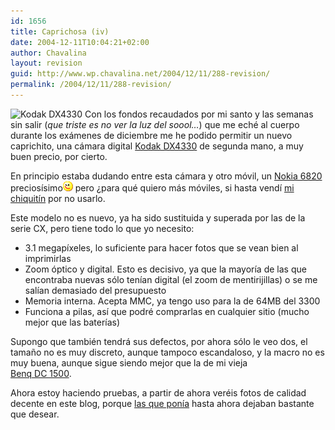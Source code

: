 ```yaml
---
id: 1656
title: Caprichosa (iv)
date: 2004-12-11T10:04:21+02:00
author: Chavalina
layout: revision
guid: http://www.wp.chavalina.net/2004/12/11/288-revision/
permalink: /2004/12/11/288-revision/
---
```

<img class="imgizqda" src="http://www.chavalina.net/imagenes/fotos/dx4330.jpg" alt="Kodak DX4330" /> Con los fondos recaudados por mi santo y las semanas sin salir (_que triste es no ver la luz del soool…_) que me eché al cuerpo durante los exámenes de diciembre me he podido permitir un nuevo caprichito, una cámara digital <a href="http://quesabesde.com/camdig/productos/cam284g.asp" target="_blank">Kodak DX4330</a> de segunda mano, a muy buen precio, por cierto.

En principio estaba dudando entre esta cámara y otro móvil, un <a href="http://www.nokia.es/telefonos/modelos/nokia6820/index_id6820.jsp" target="_blank">Nokia 6820</a> preciosísimo![emo](/imagenes/emoticonos/guino.gif) pero ¿para qué quiero más móviles, si hasta vendí <a href="http://www.chavalina.net/comentar.php?idpost=198" target="_blank">mi chiquitín</a> por no usarlo.

Este modelo no es nuevo, ya ha sido sustituida y superada por las de la serie CX, pero tiene todo lo que yo necesito:

  * 3.1 megapíxeles, lo suficiente para hacer fotos que se vean bien al imprimirlas
  * Zoom óptico y digital. Esto es decisivo, ya que la mayoría de las que encontraba nuevas sólo tenían digital (el zoom de mentirijillas) o se me salían demasiado del presupuesto
  * Memoria interna. Acepta MMC, ya tengo uso para la de 64MB del 3300
  * Funciona a pilas, así que podré comprarlas en cualquier sitio (mucho mejor que las baterías)

Supongo que también tendrá sus defectos, por ahora sólo le veo dos, el tama&ntilde;o no es muy discreto, aunque tampoco escandaloso, y la macro no es muy buena, aunque sigue siendo mejor que la de mi vieja  
<a href="http://www.benq.com/_la/sp/cameras/camera_dc1500.html" target="_blank">Benq DC 1500</a>.

Ahora estoy haciendo pruebas, a partir de ahora veréis fotos de calidad decente en este blog, porque <a href="http://www.chavalina.net/comentar.php?idpost=29" target="_blank">las que ponía</a> hasta ahora dejaban bastante que desear.